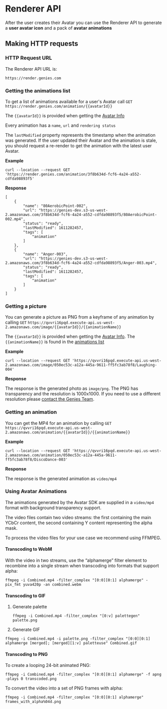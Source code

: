 # Renderer API

After the user creates their Avatar you can use the Renderer API to generate a **user avatar icon** and a pack of **avatar animations**

## Making HTTP requests

### HTTP Request URL

The Renderer API URL is: 

`https://render.genies.com`

### Getting the animations list

To get a list of animations available for a user's Avatar call `GET` `https://render.genies.com/animation/{{avatarId}}`

The `{{avatarId}}` is provided when getting the [Avatar Info](assetsapi.md#getting-avatar-info)

Every animation has a `name`, `url` and `rendering status`

The `lastModified` property represents the timestamp when the animation was generated. If the user updated their Avatar and the animation is stale, you should request a re-render to get the animation with the latest user Avatar. 

**Example**

```
curl --location --request GET 'https://render.genies.com/animation/3f8b634d-fcf6-4a24-a552-cdfda98893f5'
```

**Response**
```
[
    {
        "name": "80AerobicPoint-002",
        "url": "https://genies-dev.s3-us-west-2.amazonaws.com/3f8b634d-fcf6-4a24-a552-cdfda98893f5/80AerobicPoint-002.mp4",
        "status": "ready",
        "lastModified": 1611282457,
        "tags": [
            "animation"
        ]
    },
    {
        "name": "Anger-003",
        "url": "https://genies-dev.s3-us-west-2.amazonaws.com/3f8b634d-fcf6-4a24-a552-cdfda98893f5/Anger-003.mp4",
        "status": "ready",
        "lastModified": 1611282457,
        "tags": [
            "animation"
        ]
    }
]
```

### Getting a picture

You can generate a picture as PNG from a keyframe of any animation by calling `GET` `https://qvvri16pqd.execute-api.us-west-2.amazonaws.com/image/{{avatarId}}/{{animationName}}`


The `{{avatarId}}` is provided when getting the [Avatar Info](assetsapi.md#getting-avatar-info). The `{{animationName}}` is found in the [animations list](renderer.md#getting-the-animations-list)

**Example**
```
curl --location --request GET 'https://qvvri16pqd.execute-api.us-west-2.amazonaws.com/image/050ec53c-a12a-445a-9611-ff5fc3ab78f8/Laughing-004'
```

**Response**

The response is the generated photo as `image/png`. The PNG has transparency and the resolution is 1000x1000. If you need to use a different resolution please [contact the Genies Team](support.md).


### Getting an animation
You can get the MP4 for an animation by calling `GET` `https://qvvri16pqd.execute-api.us-west-2.amazonaws.com/animation/{{avatarId}}/{{animationName}}`

**Example**
```
curl --location --request GET 'https://qvvri16pqd.execute-api.us-west-2.amazonaws.com/animation/050ec53c-a12a-445a-9611-ff5fc3ab78f8/DiscoDance-003'
```

**Response**

The response is the generated animation as `video/mp4`

### Using Avatar Animations

The animations generated by the Avatar SDK are supplied in a `video/mp4` format with background transparency support. 

The video files contain two video streams: the first containing the main YCbCr content, the second containing Y content representing the alpha mask.

To process the video files for your use case we recommend using FFMPEG. 

#### Transcoding to WebM
With the video in two streams, use the “alphamerge” filter element to recombine into a single stream when transcoding into formats that support alpha:

```
ffmpeg -i Combined.mp4 -filter_complex "[0:0][0:1] alphamerge" -pix_fmt yuva420p -an combined.webm
```

#### Transcoding to GIF
1. Generate palette

    ```
    ffmpeg -i Combined.mp4 -filter_complex "[0:v] palettegen" palette.png
    ```

2. Generate GIF
```
ffmpeg -i Combined.mp4 -i palette.png -filter_complex "[0:0][0:1] alphamerge [merged]; [merged][1:v] paletteuse" Combined.gif
```

#### Transcoding to PNG
To create a looping 24-bit animated PNG:
```
ffmpeg -i Combined.mp4 -filter_complex "[0:0][0:1] alphamerge" -f apng -plays 0 transcoded.png
```

To convert the video into a set of PNG frames with alpha:

```
ffmpeg -i Combined.mp4 -filter_complex "[0:0][0:1] alphamerge" frames_with_alpha%04d.png
```